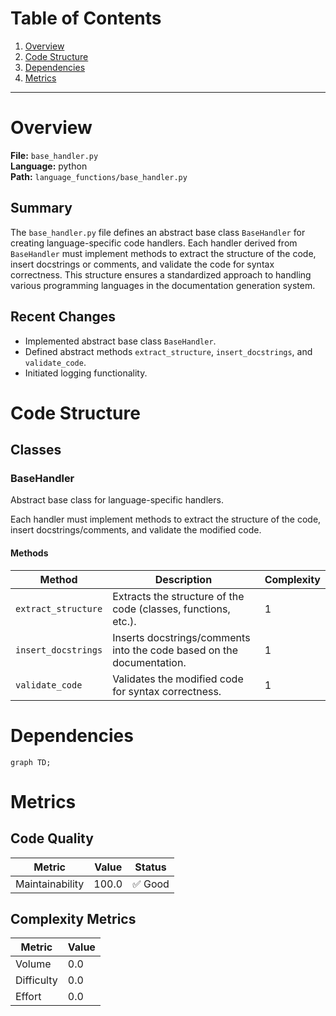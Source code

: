 # Table of Contents

1. [Overview](#overview)
2. [Code Structure](#code-structure)
3. [Dependencies](#dependencies)
4. [Metrics](#metrics)

---

# Overview

**File:** `base_handler.py`  
**Language:** python  
**Path:** `language_functions/base_handler.py`  

## Summary

The `base_handler.py` file defines an abstract base class `BaseHandler` for creating language-specific code handlers. Each handler derived from `BaseHandler` must implement methods to extract the structure of the code, insert docstrings or comments, and validate the code for syntax correctness. This structure ensures a standardized approach to handling various programming languages in the documentation generation system.

## Recent Changes

- Implemented abstract base class `BaseHandler`.
- Defined abstract methods `extract_structure`, `insert_docstrings`, and `validate_code`.
- Initiated logging functionality.


# Code Structure

## Classes

### BaseHandler

Abstract base class for language-specific handlers.

Each handler must implement methods to extract the structure of the code,
insert docstrings/comments, and validate the modified code.

#### Methods

| Method | Description | Complexity |
|--------|-------------|------------|
| `extract_structure` | Extracts the structure of the code (classes, functions, etc.). | 1 |
| `insert_docstrings` | Inserts docstrings/comments into the code based on the documentation. | 1 |
| `validate_code` | Validates the modified code for syntax correctness. | 1 |


# Dependencies

```mermaid
graph TD;
```

# Metrics

## Code Quality

| Metric | Value | Status |
|--------|-------|--------|
| Maintainability | 100.0 | ✅ Good |
## Complexity Metrics

| Metric | Value |
|--------|--------|
| Volume | 0.0 |
| Difficulty | 0.0 |
| Effort | 0.0 |